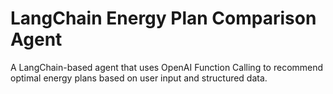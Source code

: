 # LangChain Energy Plan Comparison Agent

A LangChain-based agent that uses OpenAI Function Calling to recommend optimal energy plans based on user input and structured data.
